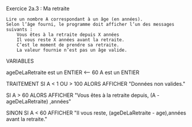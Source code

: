 Exercice 2a.3 : Ma retraite

    Lire un nombre A correspondant à un âge (en années).
    Selon l’âge fourni, le programme doit afficher l’un des messages suivants :
        Vous êtes à la retraite depuis X années
        Il vous reste X années avant la retraite.
        C’est le moment de prendre sa retraite.
        La valeur fournie n’est pas un âge valide.

VARIABLES

ageDeLaRetraite est un ENTIER <-- 60
A est un ENTIER

TRAITEMENT
SI A < 1 OU > 100
ALORS AFFICHER "Données non valides."

SI A > 60 
ALORS
AFFICHER "Vous êtes à la retraite depuis, (A - ageDeLaRetraite) ,années" 

SINON SI A < 60
AFFICHER "Il vous reste, (ageDeLaRetraite - age),années avant la retraite."
        